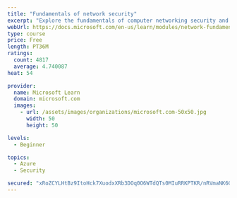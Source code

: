 ```yaml
---
title: "Fundamentals of network security"
excerpt: "Explore the fundamentals of computer networking security and monitoring."
webUrl: https://docs.microsoft.com/en-us/learn/modules/network-fundamentals-2/
type: course
price: Free
length: PT36M
ratings:
  count: 4817
  average: 4.740087
heat: 54

provider:
  name: Microsoft Learn
  domain: microsoft.com
  images:
    - url: /assets/images/organizations/microsoft.com-50x50.jpg
      width: 50
      height: 50

levels:
  - Beginner

topics:
  - Azure
  - Security

secured: "xRoZCYLHtBz9ItoHck7XuodxXRb3DOq0O6WTdQTs0MIuRRKPTKR/nRVmaNK6Gf+ynyas0UTUOZzg4LKoGsUZnJndXU7HOnvgOXozbPyG9XkX00aMDSc2dsyPVmU4mYFAqsTrbDwe4i2im/IUDOtj+4ZH5o37elyzv/tykz31ALCGaHmb+pG1B78MBI7qsvfpeC+8ixUovpMNJOgA7jQ29j+2DI+TN4wBfEATbmHaxqinXWFbSgjVcJa+8hnYoAUYuzY98JUtd/MbijzIkW6PMEjqtMmUQkmXFb3CxU5XX7QyFpMziueuJuOQe7Sl7Qx5wyy953Vq4LlfIOQo2ZAk7ZsLlZ+SCi30dunyiSZhg1qe9fUZOE0tOv3AFgwBtzeAaGZcb2dymIxjXtb0ch96Xy7/0sJGUuVwak7LO0mwcIM=;EXeLRJmdX+C5M4OOwjEOzA=="
---
```


